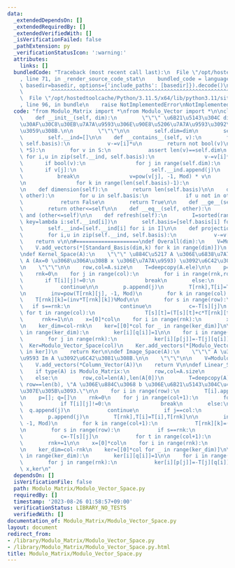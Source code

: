 ```yaml
---
data:
  _extendedDependsOn: []
  _extendedRequiredBy: []
  _extendedVerifiedWith: []
  _isVerificationFailed: false
  _pathExtension: py
  _verificationStatusIcon: ':warning:'
  attributes:
    links: []
  bundledCode: "Traceback (most recent call last):\n  File \"/opt/hostedtoolcache/Python/3.11.5/x64/lib/python3.11/site-packages/onlinejudge_verify/documentation/build.py\"\
    , line 71, in _render_source_code_stat\n    bundled_code = language.bundle(stat.path,\
    \ basedir=basedir, options={'include_paths': [basedir]}).decode()\n          \
    \         ^^^^^^^^^^^^^^^^^^^^^^^^^^^^^^^^^^^^^^^^^^^^^^^^^^^^^^^^^^^^^^^^^^^^^^^^^^^^^^^^^\n\
    \  File \"/opt/hostedtoolcache/Python/3.11.5/x64/lib/python3.11/site-packages/onlinejudge_verify/languages/python.py\"\
    , line 96, in bundle\n    raise NotImplementedError\nNotImplementedError\n"
  code: "from Modulo_Matrix import *\nfrom Modulo_Vector import *\n\nclass Modulo_Vector_Space:\n\
    \    def __init__(self, dim):\n        \"\"\" \u6B21\u5143\u304C dim \u306E\u30D9\
    \u30AF\u30C8\u30EB\u7A7A\u9593\u306E\u90E8\u5206\u7A7A\u9593\u3092\u751F\u6210\
    \u3059\u308B.\n\n        \"\"\"\n\n        self.dim=dim\n        self.basis=[]\n\
    \        self.__ind=[]\n\n    def __contains__(self, v):\n        for i,u in zip(self.__ind,\
    \ self.basis):\n            v-=v[i]*u\n        return not bool(v)\n\n    def add_vectors(self,\
    \ *S):\n        for v in S:\n            assert len(v)==self.dim\n           \
    \ for i,u in zip(self.__ind, self.basis):\n                v-=v[i]*u\n\n     \
    \       if bool(v):\n                for j in range(self.dim):\n             \
    \       if v[j]:\n                        self.__ind.append(j)\n             \
    \           break\n                v=pow(v[j], -1, Mod) * v\n                self.basis.append(v)\n\
    \n                for k in range(len(self.basis)-1):\n                    self.basis[k]-=self.basis[k][j]*v\n\
    \n    def dimension(self):\n        return len(self.basis)\n\n    def __le__(self,\
    \ other):\n        for u in self.basis:\n            if u not in other:\n    \
    \            return False\n        return True\n\n    def __ge__(self, other):\n\
    \        return other<=self\n\n    def __eq__(self, other):\n        return (self<=other)\
    \ and (other<=self)\n\n    def refresh(self):\n        I=sorted(range(len(self.__ind)),\
    \ key=lambda i:self.__ind[i])\n        self.basis=[self.basis[i] for i in I]\n\
    \        self.__ind=[self.__ind[i] for i in I]\n\n    def projection(self, v):\n\
    \        for i,u in zip(self.__ind, self.basis):\n            v-=v[i]*u\n    \
    \    return v\n\n#====================\ndef Overall(dim):\n    V=Modulo_Vector_Space(dim)\n\
    \    V.add_vectors(*[Standard_Basis(dim,k) for k in range(dim)])\n    return V\n\
    \ndef Kernel_Space(A):\n    \"\"\" \u884C\u5217 A \u306E\u6838\u7A7A\u9593 Ker\
    \ A (Ax=0 \u3068\u306A\u308B x \u306E\u7A7A\u9593) \u3092\u6C42\u3081\u308B.\n\
    \n    \"\"\"\n\n    row,col=A.size\n    T=deepcopy(A.ele)\n\n    p=[]; q=[]\n\
    \    rnk=0\n    for j in range(col):\n        for i in range(rnk,row):\n     \
    \       if T[i][j]!=0:\n                break\n        else:\n            q.append(j)\n\
    \            continue\n\n        p.append(j)\n        T[rnk],T[i]=T[i],T[rnk]\n\
    \n        inv=pow(T[rnk][j], -1, Mod)\n        for k in range(col):\n        \
    \    T[rnk][k]=(inv*T[rnk][k])%Mod\n\n        for s in range(row):\n         \
    \   if s==rnk:\n                continue\n            c=-T[s][j]\n           \
    \ for t in range(col):\n                T[s][t]=(T[s][t]+c*T[rnk][t])%Mod\n  \
    \      rnk+=1\n\n    x=[0]*col\n    for i in range(rnk):\n        x[p[i]]=T[i][-1]\n\
    \n    ker_dim=col-rnk\n    ker=[[0]*col for _ in range(ker_dim)]\n\n    for i\
    \ in range(ker_dim):\n        ker[i][q[i]]=1\n\n    for i in range(ker_dim):\n\
    \        for j in range(rnk):\n            ker[i][p[j]]=-T[j][q[i]]%Mod\n\n  \
    \  Ker=Modulo_Vector_Space(col)\n    Ker.add_vectors(*[Modulo_Vector(v) for v\
    \ in ker])\n    return Ker\n\ndef Image_Space(A):\n    \"\"\" A \u306E\u50CF\u7A7A\
    \u9593 Im A \u3092\u6C42\u3081\u308B.\n\n    \"\"\"\n\n    V=Modulo_Vector_Space(A.row)\n\
    \    V.add_vectors(*Column_Vector(A))\n    return V\n\ndef Linear_System_Equations(A,b):\n\
    \    if type(A) is Modulo_Matrix:\n        row,col=A.size\n        T=deepcopy(A.ele)\n\
    \    else:\n        row,col=len(A),len(A[0])\n        T=deepcopy(A)\n\n    assert\
    \ row==len(b), \"A \u306E\u884C\u3068 b \u306E\u6B21\u5143\u304C\u4E00\u81F4\u3057\
    \u307E\u305B\u3093.\"\n\n    for i in range(row):\n        T[i].append(b[i])\n\
    \n    p=[]; q=[]\n    rnk=0\n    for j in range(col+1):\n        for i in range(rnk,row):\n\
    \            if T[i][j]!=0:\n                break\n        else:\n          \
    \  q.append(j)\n            continue\n        if j==col:\n            return None\n\
    \        p.append(j)\n        T[rnk],T[i]=T[i],T[rnk]\n\n        inv=pow(T[rnk][j],\
    \ -1, Mod)\n        for k in range(col+1):\n            T[rnk][k]=(inv*T[rnk][k])%Mod\n\
    \n        for s in range(row):\n            if s==rnk:\n                continue\n\
    \            c=-T[s][j]\n            for t in range(col+1):\n                T[s][t]=(T[s][t]+c*T[rnk][t])%Mod\n\
    \        rnk+=1\n\n    x=[0]*col\n    for i in range(rnk):\n        x[p[i]]=T[i][-1]\n\
    \n    ker_dim=col-rnk\n    ker=[[0]*col for _ in range(ker_dim)]\n\n    for i\
    \ in range(ker_dim):\n        ker[i][q[i]]=1\n\n    for i in range(ker_dim):\n\
    \        for j in range(rnk):\n            ker[i][p[j]]=-T[j][q[i]]%Mod\n    return\
    \ x,ker\n"
  dependsOn: []
  isVerificationFile: false
  path: Modulo_Matrix/Modulo_Vector_Space.py
  requiredBy: []
  timestamp: '2023-08-26 01:58:57+09:00'
  verificationStatus: LIBRARY_NO_TESTS
  verifiedWith: []
documentation_of: Modulo_Matrix/Modulo_Vector_Space.py
layout: document
redirect_from:
- /library/Modulo_Matrix/Modulo_Vector_Space.py
- /library/Modulo_Matrix/Modulo_Vector_Space.py.html
title: Modulo_Matrix/Modulo_Vector_Space.py
---
```

